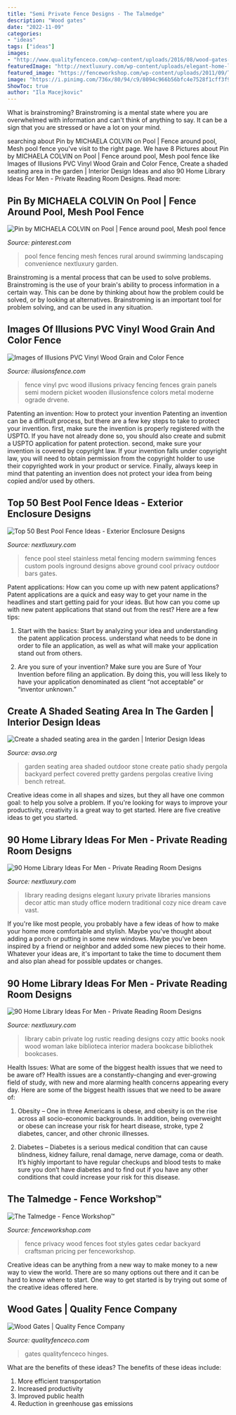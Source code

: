 ```yaml
---
title: "Semi Private Fence Designs - The Talmedge"
description: "Wood gates"
date: "2022-11-09"
categories:
- "ideas"
tags: ["ideas"]
images:
- "http://www.qualityfenceco.com/wp-content/uploads/2016/08/wood-gates-7.jpg"
featuredImage: "http://nextluxury.com/wp-content/uploads/elegant-home-library-with-beautiful-traditional-decor.jpg"
featured_image: "https://fenceworkshop.com/wp-content/uploads/2011/09/Talmedge-Wood-Privacy-Fence.jpg"
image: "https://i.pinimg.com/736x/80/94/c9/8094c966b56bfc4e7528f1cff3f9d832.jpg"
ShowToc: true
author: "Ila Macejkovic"
---
```



What is brainstroming? Brainstroming is a mental state where you are overwhelmed with information and can't think of anything to say. It can be a sign that you are stressed or have a lot on your mind.

	

		
searching about Pin by MICHAELA COLVIN on Pool | Fence around pool, Mesh pool fence you've visit to the right page. We have 8 Pictures about Pin by MICHAELA COLVIN on Pool | Fence around pool, Mesh pool fence like Images of Illusions PVC Vinyl Wood Grain and Color Fence, Create a shaded seating area in the garden | Interior Design Ideas and also 90 Home Library Ideas For Men - Private Reading Room Designs. Read more:
		
    
## Pin By MICHAELA COLVIN On Pool | Fence Around Pool, Mesh Pool Fence

<img loading=lazy src="https://i.pinimg.com/736x/80/94/c9/8094c966b56bfc4e7528f1cff3f9d832.jpg" onerror="this.onerror=null;this.src='https://tse1.mm.bing.net/th?id=OIP.tcHsEUg8zHQdabXxjjbkBQHaJ-&amp;pid=15.1';" alt="Pin by MICHAELA COLVIN on Pool | Fence around pool, Mesh pool fence">

_Source: pinterest.com_

>pool fence fencing mesh fences rural around swimming landscaping convenience nextluxury garden. 

	

Brainstroming is a mental process that can be used to solve problems. Brainstroming is the use of your brain's ability to process information in a certain way. This can be done by thinking about how the problem could be solved, or by looking at alternatives. Brainstroming is an important tool for problem solving, and can be used in any situation.

    
## Images Of Illusions PVC Vinyl Wood Grain And Color Fence

<img loading=lazy src="https://illusionsfence.com/wp-content/uploads/2014/10/illusions-black-vinyl-pvc-semi-privacy-fencing-panels-2-1024x681.jpg" onerror="this.onerror=null;this.src='https://tse1.mm.bing.net/th?id=OIP.bA3v1euiFKue04FgebshxgHaE7&amp;pid=15.1';" alt="Images of Illusions PVC Vinyl Wood Grain and Color Fence">

_Source: illusionsfence.com_

>fence vinyl pvc wood illusions privacy fencing fences grain panels semi modern picket wooden illusionsfence colors metal moderne ograde drvene. 

	

Patenting an invention: How to protect your invention
Patenting an invention can be a difficult process, but there are a few key steps to take to protect your invention. first, make sure the invention is properly registered with the USPTO. If you have not already done so, you should also create and submit a USPTO application for patent protection. second, make sure your invention is covered by copyright law. If your invention falls under copyright law, you will need to obtain permission from the copyright holder to use their copyrighted work in your product or service. Finally, always keep in mind that patenting an invention does not protect your idea from being copied and/or used by others.

    
## Top 50 Best Pool Fence Ideas - Exterior Enclosure Designs

<img loading=lazy src="http://nextluxury.com/wp-content/uploads/modern-metal-bars-pool-fence-ideas.jpg" onerror="this.onerror=null;this.src='https://tse3.mm.bing.net/th?id=OIP.GG93FpQ84wyzTOZXUBIiGAHaFj&amp;pid=15.1';" alt="Top 50 Best Pool Fence Ideas - Exterior Enclosure Designs">

_Source: nextluxury.com_

>fence pool steel stainless metal fencing modern swimming fences custom pools inground designs above ground cool privacy outdoor bars gates. 

	

Patent applications: How can you come up with new patent applications?
Patent applications are a quick and easy way to get your name in the headlines and start getting paid for your ideas. But how can you come up with new patent applications that stand out from the rest? Here are a few tips: 
1. Start with the basics: Start by analyzing your idea and understanding the patent application process. understand what needs to be done in order to file an application, as well as what will make your application stand out from others. 

2. Are you sure of your invention? Make sure you are Sure of Your Invention before filing an application. By doing this, you will less likely to have your application denominated as client “not acceptable” or “inventor unknown.” 


    
## Create A Shaded Seating Area In The Garden | Interior Design Ideas

<img loading=lazy src="http://www.avso.org/wp-content/uploads/files/6/1/9/create-a-shaded-seating-area-in-the-garden-7-619.jpg" onerror="this.onerror=null;this.src='https://tse2.mm.bing.net/th?id=OIP.6xpUFE9Pl1K8UMMb3Iuv6QHaJ3&amp;pid=15.1';" alt="Create a shaded seating area in the garden | Interior Design Ideas">

_Source: avso.org_

>garden seating area shaded outdoor stone create patio shady pergola backyard perfect covered pretty gardens pergolas creative living bench retreat. 

	

Creative ideas come in all shapes and sizes, but they all have one common goal: to help you solve a problem. If you're looking for ways to improve your productivity, creativity is a great way to get started. Here are five creative ideas to get you started.

    
## 90 Home Library Ideas For Men - Private Reading Room Designs

<img loading=lazy src="http://nextluxury.com/wp-content/uploads/elegant-home-library-with-beautiful-traditional-decor.jpg" onerror="this.onerror=null;this.src='https://tse3.mm.bing.net/th?id=OIP.JCk5v2jGiVqJgOqjQ22RCgHaJa&amp;pid=15.1';" alt="90 Home Library Ideas For Men - Private Reading Room Designs">

_Source: nextluxury.com_

>library reading designs elegant luxury private libraries mansions decor attic man study office modern traditional cozy nice dream cave vast. 

	

If you're like most people, you probably have a few ideas of how to make your home more comfortable and stylish. Maybe you've thought about adding a porch or putting in some new windows. Maybe you've been inspired by a friend or neighbor and added some new pieces to their home. Whatever your ideas are, it's important to take the time to document them and also plan ahead for possible updates or changes.

    
## 90 Home Library Ideas For Men - Private Reading Room Designs

<img loading=lazy src="http://nextluxury.com/wp-content/uploads/rustic-log-cabin-private-home-library-designs.jpg" onerror="this.onerror=null;this.src='https://tse2.mm.bing.net/th?id=OIP.jZ-sDBjootIIHI4c4snRcAAAAA&amp;pid=15.1';" alt="90 Home Library Ideas For Men - Private Reading Room Designs">

_Source: nextluxury.com_

>library cabin private log rustic reading designs cozy attic books nook wood woman lake biblioteca interior madera bookcase bibliothek bookcases. 

	

Health Issues: What are some of the biggest health issues that we need to be aware of?
Health issues are a constantly-changing and ever-growing field of study, with new and more alarming health concerns appearing every day. Here are some of the biggest health issues that we need to be aware of:
1. Obesity – One in three Americans is obese, and obesity is on the rise across all socio-economic backgrounds. In addition, being overweight or obese can increase your risk for heart disease, stroke, type 2 diabetes, cancer, and other chronic illnesses.

2. Diabetes – Diabetes is a serious medical condition that can cause blindness, kidney failure, renal damage, nerve damage, coma or death. It’s highly important to have regular checkups and blood tests to make sure you don’t have diabetes and to find out if you have any other conditions that could increase your risk for this disease.


    
## The Talmedge - Fence Workshop™

<img loading=lazy src="https://fenceworkshop.com/wp-content/uploads/2011/09/Talmedge-Wood-Privacy-Fence.jpg" onerror="this.onerror=null;this.src='https://tse4.mm.bing.net/th?id=OIP.hUZxEVencSvLWs2UGhLCZAHaFj&amp;pid=15.1';" alt="The Talmedge - Fence Workshop™">

_Source: fenceworkshop.com_

>fence privacy wood fences foot styles gates cedar backyard craftsman pricing per fenceworkshop. 

	

Creative ideas can be anything from a new way to make money to a new way to view the world. There are so many options out there and it can be hard to know where to start. One way to get started is by trying out some of the creative ideas offered here.

    
## Wood Gates | Quality Fence Company

<img loading=lazy src="http://www.qualityfenceco.com/wp-content/uploads/2016/08/wood-gates-7.jpg" onerror="this.onerror=null;this.src='https://tse4.mm.bing.net/th?id=OIP.iSWLEwiIQMyUFGZY3IxJVwHaJ4&amp;pid=15.1';" alt="Wood Gates | Quality Fence Company">

_Source: qualityfenceco.com_

>gates qualityfenceco hinges. 

	

What are the benefits of these ideas?
The benefits of these ideas include: 
1. More efficient transportation 
2. Increased productivity 
3. Improved public health 
4. Reduction in greenhouse gas emissions 

